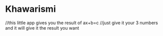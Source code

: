 # Khawarismi
//this little app gives you the result of ax+b=c 
//just give it your 3 numbers and it will give it the result you want
